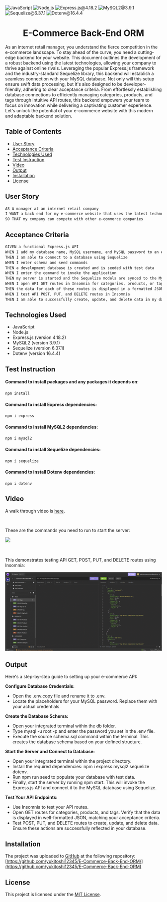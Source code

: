 ![JavaScript](https://img.shields.io/badge/JavaScript-orange) ![Node.js](https://img.shields.io/badge/Node.js-blue) ![Express.js@4.18.2](https://img.shields.io/badge/Express.js@4.18.2-purple) ![MySQL2@3.9.1](https://img.shields.io/badge/MySQL2@3.9.1-lightgreen) ![Sequelize@6.37.1](https://img.shields.io/badge/Sequelize@6.37.1-lightblue) ![Dotenv@16.4.4](https://img.shields.io/badge/Dotenv@16.4.4-grey)

<h1 align = "center">E-Commerce Back-End ORM </h1>

As an internet retail manager, you understand the fierce competition in the e-commerce landscape. To stay ahead of the curve, you need a cutting-edge backend for your website. This document outlines the development of a robust backend using the latest technologies, allowing your company to thrive against online rivals. Leveraging the popular Express.js framework and the industry-standard Sequelize library, this backend will establish a seamless connection with your MySQL database. Not only will this setup ensure swift data processing, but it's also designed to be developer-friendly, adhering to clear acceptance criteria. From effortlessly establishing database connections to efficiently managing categories, products, and tags through intuitive API routes, this backend empowers your team to focus on innovation while delivering a captivating customer experience. Let's unlock the potential of your e-commerce website with this modern and adaptable backend solution.

## Table of Contents
- [User Story](#user-story)
- [Acceptance Criteria](#acceptance-criteria)
- [Technologies Used](#technologies-used)
- [Test Instruction](#test-instruction)
- [Video](#video)
- [Output](#output)
- [Installation](#installation)
- [License](#license)

## User Story
```md
AS A manager at an internet retail company
I WANT a back end for my e-commerce website that uses the latest technologies
SO THAT my company can compete with other e-commerce companies
```

## Acceptance Criteria
```md
GIVEN a functional Express.js API
WHEN I add my database name, MySQL username, and MySQL password to an environment variable file
THEN I am able to connect to a database using Sequelize
WHEN I enter schema and seed commands
THEN a development database is created and is seeded with test data
WHEN I enter the command to invoke the application
THEN my server is started and the Sequelize models are synced to the MySQL database
WHEN I open API GET routes in Insomnia for categories, products, or tags
THEN the data for each of these routes is displayed in a formatted JSON
WHEN I test API POST, PUT, and DELETE routes in Insomnia
THEN I am able to successfully create, update, and delete data in my database
```

## Technologies Used
- JavaScript
- Node.js
- Express.js (version 4.18.2)
- MySQL2 (version 3.9.1)
- Sequelize (version 6.37.1)
- Dotenv (version 16.4.4)

## Test Instruction
#### Command to install packages and any packages it depends on:
`
npm install
`

#### Command to install Express dependencies:
`
npm i express
`

#### Command to install MySQL2 dependencies:
`
npm i mysql2
`

#### Command to install Sequelize dependencies:
`
npm i sequelize
`

#### Command to install Dotenv dependencies:
`
npm i dotenv
`

## Video
A walk through video is [here](https://youtu.be/RTK5aaScofQ).

<br>

These are the commands you need to run to start the server:

![](/assets/videos/commands.gif)

<br>

This demonstrates testing API GET, POST, PUT, and DELETE routes using Insomnia:


![](/assets/videos/insomnia.gif)

## Output 
Here's a step-by-step guide to setting up your e-commerce API:

<b> Configure Database Credentials: </b>

- Open the .env.copy file and rename it to .env.
- Locate the placeholders for your MySQL password. Replace them with your actual credentials.

<b> Create the Database Schema: </b>

- Open your integrated terminal within the db folder.
- Type mysql -u root -p and enter the password you set in the .env file.
- Execute the source schema.sql command within the terminal. This creates the database schema based on your defined structure.

<b> Start the Server and Connect to Database: </b>

- Open your integrated terminal within the project directory.
- Install the required dependencies: npm i express mysql2 sequelize dotenv.
- Run npm run seed to populate your database with test data.
- Finally, start the server by running npm start. This will invoke the Express.js API and connect it to the MySQL database using Sequelize.

<b> Test Your API Endpoints: </b>

- Use Insomnia to test your API routes.
- Open GET routes for categories, products, and tags. Verify that the data is displayed in well-formatted JSON, matching your acceptance criteria.
- Test POST, PUT, and DELETE routes to create, update, and delete data. Ensure these actions are successfully reflected in your database.

## Installation
The project was uploaded to [GitHub](https://github.com/) at the following repository:
[https://github.com/yukitoshi12345/E-Commerce-Back-End-ORM/](https://github.com/yukitoshi12345/E-Commerce-Back-End-ORM)

## License
This project is licensed under the [MIT License](https://github.com/Yukitoshi12345/E-Commerce-Back-End-ORM/blob/main/LICENSE).